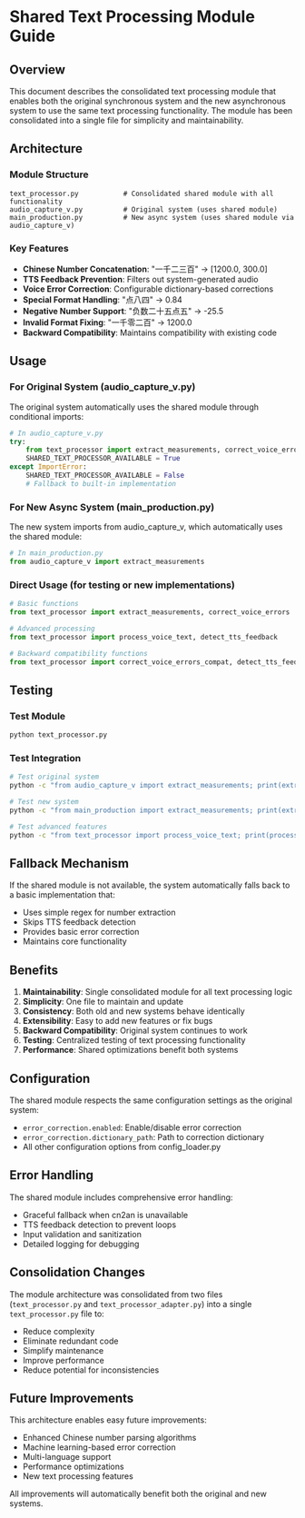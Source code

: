 # Shared Text Processing Module Guide

## Overview
This document describes the consolidated text processing module that enables both the original synchronous system and the new asynchronous system to use the same text processing functionality. The module has been consolidated into a single file for simplicity and maintainability.

## Architecture

### Module Structure
```
text_processor.py           # Consolidated shared module with all functionality
audio_capture_v.py          # Original system (uses shared module)
main_production.py          # New async system (uses shared module via audio_capture_v)
```

### Key Features
- **Chinese Number Concatenation**: "一千二三百" → [1200.0, 300.0]
- **TTS Feedback Prevention**: Filters out system-generated audio
- **Voice Error Correction**: Configurable dictionary-based corrections
- **Special Format Handling**: "点八四" → 0.84
- **Negative Number Support**: "负数二十五点五" → -25.5
- **Invalid Format Fixing**: "一千零二百" → 1200.0
- **Backward Compatibility**: Maintains compatibility with existing code

## Usage

### For Original System (audio_capture_v.py)
The original system automatically uses the shared module through conditional imports:
```python
# In audio_capture_v.py
try:
    from text_processor import extract_measurements, correct_voice_errors
    SHARED_TEXT_PROCESSOR_AVAILABLE = True
except ImportError:
    SHARED_TEXT_PROCESSOR_AVAILABLE = False
    # Fallback to built-in implementation
```

### For New Async System (main_production.py)
The new system imports from audio_capture_v, which automatically uses the shared module:
```python
# In main_production.py
from audio_capture_v import extract_measurements
```

### Direct Usage (for testing or new implementations)
```python
# Basic functions
from text_processor import extract_measurements, correct_voice_errors

# Advanced processing
from text_processor import process_voice_text, detect_tts_feedback

# Backward compatibility functions
from text_processor import correct_voice_errors_compat, detect_tts_feedback_compat
```

## Testing

### Test Module
```bash
python text_processor.py
```

### Test Integration
```bash
# Test original system
python -c "from audio_capture_v import extract_measurements; print(extract_measurements('一千二三百'))"

# Test new system
python -c "from main_production import extract_measurements; print(extract_measurements('一千二三百'))"

# Test advanced features
python -c "from text_processor import process_voice_text; print(process_voice_text('成功提取温度二十五点五度'))"
```

## Fallback Mechanism

If the shared module is not available, the system automatically falls back to a basic implementation that:
- Uses simple regex for number extraction
- Skips TTS feedback detection
- Provides basic error correction
- Maintains core functionality

## Benefits

1. **Maintainability**: Single consolidated module for all text processing logic
2. **Simplicity**: One file to maintain and update
3. **Consistency**: Both old and new systems behave identically
4. **Extensibility**: Easy to add new features or fix bugs
5. **Backward Compatibility**: Original system continues to work
6. **Testing**: Centralized testing of text processing functionality
7. **Performance**: Shared optimizations benefit both systems

## Configuration

The shared module respects the same configuration settings as the original system:
- `error_correction.enabled`: Enable/disable error correction
- `error_correction.dictionary_path`: Path to correction dictionary
- All other configuration options from config_loader.py

## Error Handling

The shared module includes comprehensive error handling:
- Graceful fallback when cn2an is unavailable
- TTS feedback detection to prevent loops
- Input validation and sanitization
- Detailed logging for debugging

## Consolidation Changes

The module architecture was consolidated from two files (`text_processor.py` and `text_processor_adapter.py`) into a single `text_processor.py` file to:
- Reduce complexity
- Eliminate redundant code
- Simplify maintenance
- Improve performance
- Reduce potential for inconsistencies

## Future Improvements

This architecture enables easy future improvements:
- Enhanced Chinese number parsing algorithms
- Machine learning-based error correction
- Multi-language support
- Performance optimizations
- New text processing features

All improvements will automatically benefit both the original and new systems.